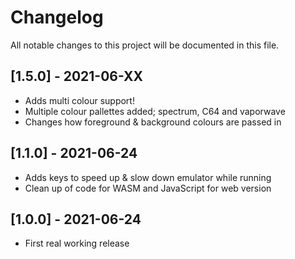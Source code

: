 # Changelog

All notable changes to this project will be documented in this file.

## [1.5.0] - 2021-06-XX

- Adds multi colour support!
- Multiple colour pallettes added; spectrum, C64 and vaporwave
- Changes how foreground & background colours are passed in

## [1.1.0] - 2021-06-24

- Adds keys to speed up & slow down emulator while running
- Clean up of code for WASM and JavaScript for web version

## [1.0.0] - 2021-06-24

- First real working release
